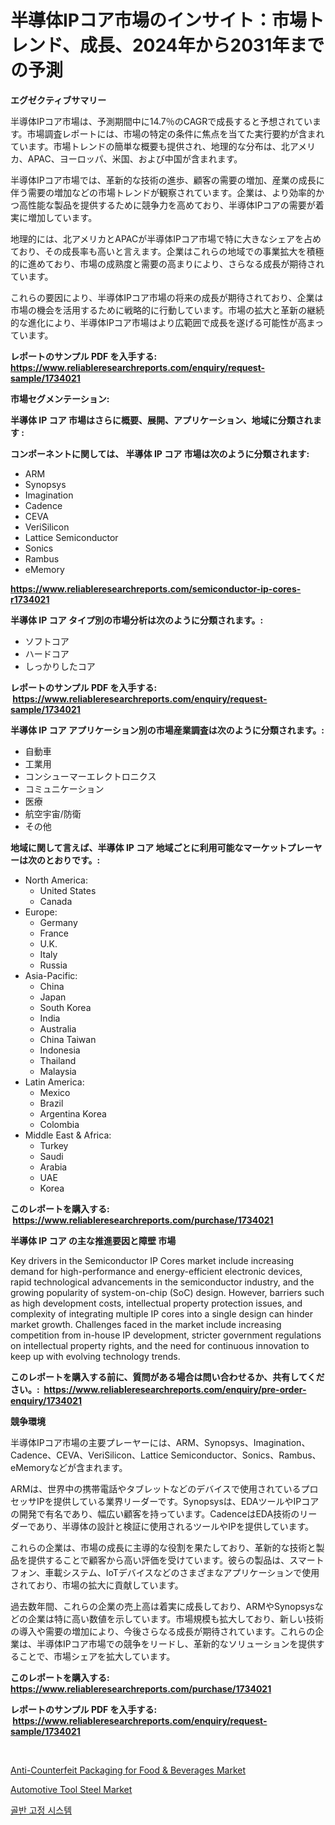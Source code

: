 <p><h1>半導体IPコア市場のインサイト：市場トレンド、成長、2024年から2031年までの予測</h1></p><p><strong>エグゼクティブサマリー</strong></p>
<p><p>半導体IPコア市場は、予測期間中に14.7％のCAGRで成長すると予想されています。市場調査レポートには、市場の特定の条件に焦点を当てた実行要約が含まれています。市場トレンドの簡単な概要も提供され、地理的な分布は、北アメリカ、APAC、ヨーロッパ、米国、および中国が含まれます。</p><p>半導体IPコア市場では、革新的な技術の進歩、顧客の需要の増加、産業の成長に伴う需要の増加などの市場トレンドが観察されています。企業は、より効率的かつ高性能な製品を提供するために競争力を高めており、半導体IPコアの需要が着実に増加しています。</p><p>地理的には、北アメリカとAPACが半導体IPコア市場で特に大きなシェアを占めており、その成長率も高いと言えます。企業はこれらの地域での事業拡大を積極的に進めており、市場の成熟度と需要の高まりにより、さらなる成長が期待されています。</p><p>これらの要因により、半導体IPコア市場の将来の成長が期待されており、企業は市場の機会を活用するために戦略的に行動しています。市場の拡大と革新の継続的な進化により、半導体IPコア市場はより広範囲で成長を遂げる可能性が高まっています。</p></p>
<p><strong>レポートのサンプル PDF を入手する: <a href="https://www.reliableresearchreports.com/enquiry/request-sample/1734021">https://www.reliableresearchreports.com/enquiry/request-sample/1734021</a></strong></p>
<p><strong>市場セグメンテーション:</strong></p>
<p><strong> 半導体 IP コア 市場はさらに概要、展開、アプリケーション、地域に分類されます :</strong></p>
<p><strong>コンポーネントに関しては、 半導体 IP コア 市場は次のように分類されます: &nbsp;</strong></p>
<p><ul><li>ARM</li><li>Synopsys</li><li>Imagination</li><li>Cadence</li><li>CEVA</li><li>VeriSilicon</li><li>Lattice Semiconductor</li><li>Sonics</li><li>Rambus</li><li>eMemory</li></ul></p>
<p><strong><a href="https://www.reliableresearchreports.com/semiconductor-ip-cores-r1734021">https://www.reliableresearchreports.com/semiconductor-ip-cores-r1734021</a></strong></p>
<p><strong> 半導体 IP コア タイプ別の市場分析は次のように分類されます。:</strong></p>
<p><ul><li>ソフトコア</li><li>ハードコア</li><li>しっかりしたコア</li></ul></p>
<p><strong>レポートのサンプル PDF を入手する: &nbsp;<a href="https://www.reliableresearchreports.com/enquiry/request-sample/1734021">https://www.reliableresearchreports.com/enquiry/request-sample/1734021</a></strong></p>
<p><strong> 半導体 IP コア アプリケーション別の市場産業調査は次のように分類されます。:</strong></p>
<p><ul><li>自動車</li><li>工業用</li><li>コンシューマーエレクトロニクス</li><li>コミュニケーション</li><li>医療</li><li>航空宇宙/防衛</li><li>その他</li></ul></p>
<p><strong>地域に関して言えば、半導体 IP コア 地域ごとに利用可能なマーケットプレーヤーは次のとおりです。:</strong></p>
<p><ul>
    <li>
        North America:
        <ul>
            <li>United States</li>
            <li>Canada</li>
        </ul>
    </li>
    <li>
        Europe:
        <ul>
            <li>Germany</li>
            <li>France</li>
            <li>U.K.</li>
            <li>Italy</li>
            <li>Russia</li>
        </ul>
    </li>
    <li>
        Asia-Pacific:
        <ul>
            <li>China</li>
            <li>Japan</li>
            <li>South Korea</li>
            <li>India</li>
            <li>Australia</li>
            <li>China Taiwan</li>
            <li>Indonesia</li>
            <li>Thailand</li>
            <li>Malaysia</li>
        </ul>
    </li>
    <li>
        Latin America:
        <ul>
            <li>Mexico</li>
            <li>Brazil</li>
            <li>Argentina Korea</li>
            <li>Colombia</li>
        </ul>
    </li>
    <li>
        Middle East & Africa:
        <ul>
            <li>Turkey</li>
            <li>Saudi</li>
            <li>Arabia</li>
            <li>UAE</li>
            <li>Korea</li>
        </ul>
    </li>
    </ul></p>
<p><strong>このレポートを購入する: &nbsp;<a href="https://www.reliableresearchreports.com/purchase/1734021">https://www.reliableresearchreports.com/purchase/1734021</a></strong></p>
<p><strong>半導体 IP コア の主な推進要因と障壁 市場</strong></p>
<p><p>Key drivers in the Semiconductor IP Cores market include increasing demand for high-performance and energy-efficient electronic devices, rapid technological advancements in the semiconductor industry, and the growing popularity of system-on-chip (SoC) design. However, barriers such as high development costs, intellectual property protection issues, and complexity of integrating multiple IP cores into a single design can hinder market growth. Challenges faced in the market include increasing competition from in-house IP development, stricter government regulations on intellectual property rights, and the need for continuous innovation to keep up with evolving technology trends.</p></p>
<p><strong>このレポートを購入する前に、質問がある場合は問い合わせるか、共有してください。:&nbsp; <a href="https://www.reliableresearchreports.com/enquiry/pre-order-enquiry/1734021">https://www.reliableresearchreports.com/enquiry/pre-order-enquiry/1734021</a></strong></p>
<p><strong>競争環境</strong></p>
<p><p>半導体IPコア市場の主要プレーヤーには、ARM、Synopsys、Imagination、Cadence、CEVA、VeriSilicon、Lattice Semiconductor、Sonics、Rambus、eMemoryなどが含まれます。 </p><p>ARMは、世界中の携帯電話やタブレットなどのデバイスで使用されているプロセッサIPを提供している業界リーダーです。Synopsysは、EDAツールやIPコアの開発で有名であり、幅広い顧客を持っています。CadenceはEDA技術のリーダーであり、半導体の設計と検証に使用されるツールやIPを提供しています。</p><p>これらの企業は、市場の成長に主導的な役割を果たしており、革新的な技術と製品を提供することで顧客から高い評価を受けています。彼らの製品は、スマートフォン、車載システム、IoTデバイスなどのさまざまなアプリケーションで使用されており、市場の拡大に貢献しています。</p><p>過去数年間、これらの企業の売上高は着実に成長しており、ARMやSynopsysなどの企業は特に高い数値を示しています。市場規模も拡大しており、新しい技術の導入や需要の増加により、今後さらなる成長が期待されています。これらの企業は、半導体IPコア市場での競争をリードし、革新的なソリューションを提供することで、市場シェアを拡大しています。</p></p>
<p><strong>このレポートを購入する: &nbsp; <a href="https://www.reliableresearchreports.com/purchase/1734021">https://www.reliableresearchreports.com/purchase/1734021</a></strong></p>
<p><strong>レポートのサンプル PDF を入手する: &nbsp;<a href="https://www.reliableresearchreports.com/enquiry/request-sample/1734021">https://www.reliableresearchreports.com/enquiry/request-sample/1734021</a></strong><strong></strong></p>
<p>&nbsp;</p>
<p><p><a href="https://www.linkedin.com/pulse/anti-counterfeit-packaging-food-amp-beverages-market-size-rpu6e?trackingId=9K6K7GM9ote2z47B70bUZg%3D%3D">Anti-Counterfeit Packaging for Food & Beverages Market</a></p><p><a href="https://www.linkedin.com/pulse/automotive-tool-steel-market-provides-comprehensive-analysis-y5ige?trackingId=bL%2BsUgfLhwXxbEcQkh8VbA%3D%3D">Automotive Tool Steel Market</a></p><p><a href="https://github.com/laholand/Market-Research-Report-List-3/blob/main/949243823502.md">골반 고정 시스템</a></p></p>